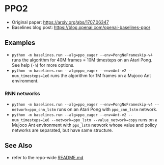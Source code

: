 # PPO2

- Original paper: https://arxiv.org/abs/1707.06347
- Baselines blog post: https://blog.openai.com/openai-baselines-ppo/

## Examples 
- `python -m baselines.run --alg=ppo_eager --env=PongNoFrameskip-v4` runs the algorithm for 40M frames = 10M timesteps on an Atari Pong. See help (`-h`) for more options.
- `python -m baselines.run --alg=ppo_eager --env=Ant-v2 --num_timesteps=1e6` runs the algorithm for 1M frames on a Mujoco Ant environment.

### RNN networks
- `python -m baselines.run --alg=ppo_eager --env=PongNoFrameskip-v4 --network=ppo_cnn_lstm` runs on an Atari Pong with 
    `ppo_cnn_lstm` network.
- `python -m baselines.run --alg=ppo_eager --env=Ant-v2 --num_timesteps=1e6 --network=ppo_lstm --value_network=copy` 
    runs on a Mujoco Ant environment with `ppo_lstm` network whose value and policy networks are separated, but have 
    same structure.

## See Also
- refer to the repo-wide [README.md](../../README.md#training-models)
